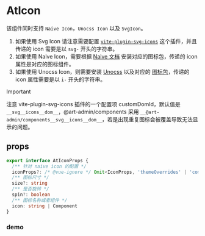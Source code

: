 # AtIcon

该组件同时支持 `Naive Icon`，`Unocss Icon` 以及 `SvgIcon`。

1. 如果使用 Svg Icon 请注意需要配置 [`vite-plugin-svg-icons`](https://github.com/vbenjs/vite-plugin-svg-icons) 这个插件，并且传递的 icon 需要是以 `svg-` 开头的字符串。
2. 如果使用 Naive Icon，需要根据 [Naive 文档](https://www.naiveui.com/zh-CN/os-theme/components/icon) 安装对应的图标包，传递的 icon 属性是对应的图标组件。
3. 如果使用 Unocss Icon，则需要安装 [Unocss](https://unocss.dev/) 以及对应的 [图标包](https://icones.js.org/)，传递的 icon 属性需要是以 `i-` 开头的字符串。

> [!IMPORTANT]
> 注意 vite-plugin-svg-icons 插件的一个配置项 customDomId，默认值是 `__svg__icons__dom__`，@art-admin/components 采用 `__@art-admin/components__svg__icons__dom__`，若是出现重复图标会被覆盖导致无法显示的问题。

## props

```ts
export interface AtIconProps {
  /** 针对 naive icon 的配置 */
  iconProps?: /* @vue-ignore */ Omit<IconProps, 'themeOverrides' | 'component'>
  /** 图标尺寸 */
  size?: string
  /** 是否旋转 */
  spin?: boolean
  /** 图标名称或者组件 */
  icon: string | Component
}
```

### demo

<demo src="../examples/at-icon/at-icon.vue"></demo>
